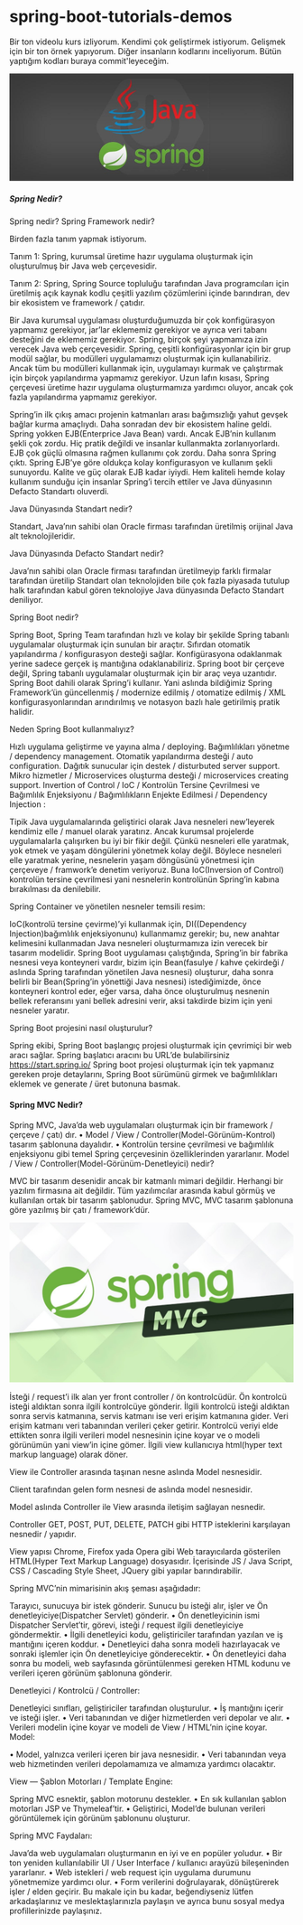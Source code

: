 # spring-boot-tutorials-demos
Bir ton videolu kurs izliyorum. Kendimi çok geliştirmek istiyorum. Gelişmek için bir ton örnek yapıyorum. Diğer insanların kodlarını inceliyorum. Bütün yaptığım kodları buraya commit'leyeceğim. 

![Spring Boot Java](spring-boot-java.jpg "Spring Boot Java")

##### Spring Nedir?
Spring nedir?
Spring Framework nedir?

Birden fazla tanım yapmak istiyorum.

Tanım 1: Spring, kurumsal üretime hazır uygulama oluşturmak için oluşturulmuş bir Java web çerçevesidir.

Tanım 2: Spring, Spring Source topluluğu tarafından Java programcıları için üretilmiş açık kaynak kodlu çeşitli yazılım çözümlerini içinde barındıran, dev bir ekosistem ve framework / çatıdır.

Bir Java kurumsal uygulaması oluşturduğumuzda bir çok konfigürasyon yapmamız gerekiyor, jar’lar eklememiz gerekiyor ve ayrıca veri tabanı desteğini de eklememiz gerekiyor.
Spring, birçok şeyi yapmamıza izin verecek Java web çerçevesidir. Spring, çeşitli konfigürasyonlar için bir grup modül sağlar, bu modülleri uygulamamızı oluşturmak için kullanabiliriz. Ancak tüm bu modülleri kullanmak için, uygulamayı kurmak ve çalıştırmak için birçok yapılandırma yapmamız gerekiyor.
Uzun lafın kısası, Spring çerçevesi üretime hazır uygulama oluşturmamıza yardımcı oluyor, ancak çok fazla yapılandırma yapmamız gerekiyor.

Spring’in ilk çıkış amacı projenin katmanları arası bağımsızlığı yahut gevşek bağlar kurma amaçlıydı. Daha sonradan dev bir ekosistem haline geldi. Spring yokken EJB(Enterprice Java Bean) vardı. Ancak EJB’nin kullanım şekli çok zordu. Hiç pratik değildi ve insanlar kullanmakta zorlanıyorlardı. EJB çok güçlü olmasına rağmen kullanımı çok zordu. Daha sonra Spring çıktı. Spring EJB’ye göre oldukça kolay konfigurasyon ve kullanım şekli sunuyordu. Kalite ve güç olarak EJB kadar iyiydi. Hem kaliteli hemde kolay kullanım sunduğu için insanlar Spring’i tercih ettiler ve Java dünyasının Defacto Standartı oluverdi.

Java Dünyasında Standart nedir?

Standart, Java’nın sahibi olan Oracle firması tarafından üretilmiş orijinal Java alt teknolojileridir.

Java Dünyasında Defacto Standart nedir?

Java’nın sahibi olan Oracle firması tarafından üretilmeyip farklı firmalar tarafından üretilip Standart olan teknolojiden bile çok fazla piyasada tutulup halk tarafından kabul gören teknolojiye Java dünyasında Defacto Standart deniliyor.

Spring Boot nedir?

Spring Boot, Spring Team tarafından hızlı ve kolay bir şekilde Spring tabanlı uygulamalar oluşturmak için sunulan bir araçtır. Sıfırdan otomatik yapılandırma / konfigurasyon desteği sağlar. Konfigürasyona odaklanmak yerine sadece gerçek iş mantığına odaklanabiliriz.
Spring boot bir çerçeve değil, Spring tabanlı uygulamalar oluşturmak için bir araç veya uzantıdır. Spring Boot dahili olarak Spring’i kullanır. Yani aslında bildiğimiz Spring Framework’ün güncellenmiş / modernize edilmiş / otomatize edilmiş / XML konfigurasyonlarından arındırılmış ve notasyon bazlı hale getirilmiş pratik halidir.


Neden Spring Boot kullanmalıyız?

Hızlı uygulama geliştirme ve yayına alma / deploying.
Bağımlılıkları yönetme / dependency management.
Otomatik yapılandırma desteği / auto configuration.
Dağıtık sunucular için destek / disturbuted server support.
Mikro hizmetler / Microservices oluşturma desteği / microservices creating support.
Invertion of Control / IoC / Kontrolün Tersine Çevrilmesi ve Bağımlılık Enjeksiyonu / Bağımlılıkların Enjekte Edilmesi / Dependency Injection :

Tipik Java uygulamalarında geliştirici olarak Java nesneleri new’leyerek kendimiz elle / manuel olarak yaratırız. Ancak kurumsal projelerde uygulamalarla çalışırken bu iyi bir fikir değil. Çünkü nesneleri elle yaratmak, yok etmek ve yaşam döngülerini yönetmek kolay değil. Böylece nesneleri elle yaratmak yerine, nesnelerin yaşam döngüsünü yönetmesi için çerçeveye / framwork’e denetim veriyoruz. Buna IoC(Inversion of Control) kontrolün tersine çevrilmesi yani nesnelerin kontrolünün Spring’in kabına bırakılması da denilebilir.

Spring Container ve yönetilen nesneler temsili resim:


IoC(kontrolü tersine çevirme)’yi kullanmak için, DI((Dependency Injection)bağımlılık enjeksiyonunu) kullanmamız gerekir; bu, new anahtar kelimesini kullanmadan Java nesneleri oluşturmamıza izin verecek bir tasarım modelidir.
Spring Boot uygulaması çalıştığında, Spring’in bir fabrika nesnesi veya konteyneri vardır, bizim için Bean(fasulye / kahve çekirdeği / aslında Spring tarafından yönetilen Java nesnesi) oluşturur, daha sonra belirli bir Bean(Spring’in yönettiği Java nesnesi) istediğimizde, önce konteyneri kontrol eder, eğer varsa, daha önce oluşturulmuş nesnenin bellek referansını yani bellek adresini verir, aksi takdirde bizim için yeni nesneler yaratır.


Spring Boot projesini nasıl oluşturulur?

Spring ekibi, Spring Boot başlangıç ​​projesi oluşturmak için çevrimiçi bir web aracı sağlar. Spring başlatıcı aracını bu URL’de bulabilirsiniz https://start.spring.io/
Spring boot projesi oluşturmak için tek yapmanız gereken proje detaylarını, Spring Boot sürümünü girmek ve bağımlılıkları eklemek ve generate / üret butonuna basmak.

#### Spring MVC Nedir?

Spring MVC, Java’da web uygulamaları oluşturmak için bir framework / çerçeve / çatı) dır.
• Model / View / Controller(Model-Görünüm-Kontrol) tasarım şablonuna dayalıdır.
• Kontrolün tersine çevrilmesi ve bağımlılık enjeksiyonu gibi temel Spring çerçevesinin özelliklerinden yararlanır.
Model / View / Controller(Model-Görünüm-Denetleyici) nedir?

MVC bir tasarım desenidir ancak bir katmanlı mimari değildir. Herhangi bir yazılım firmasına ait değildir. Tüm yazılımcılar arasında kabul görmüş ve kullanılan ortak bir tasarım şablonudur. Spring MVC, MVC tasarım şablonuna göre yazılmış bir çatı / framework’dür.

![alt text](spring-mvc.jpg "image Title")

İsteği / request’i ilk alan yer front controller / ön kontrolcüdür. Ön kontrolcü isteği aldıktan sonra ilgili kontrolcüye gönderir. İlgili kontrolcü isteği aldıktan sonra servis katmanına, servis katmanı ise veri erişim katmanına gider. Veri erişim katmanı veri tabanından verileri çeker getirir. Kontrolcü veriyi elde ettikten sonra ilgili verileri model nesnesinin içine koyar ve o modeli görünümün yani view’in içine gömer. İlgili view kullanıcıya html(hyper text markup language) olarak döner.


View ile Controller arasında taşınan nesne aslında Model nesnesidir.

Client tarafından gelen form nesnesi de aslında model nesnesidir.

Model aslında Controller ile View arasında iletişim sağlayan nesnedir.

Controller GET, POST, PUT, DELETE, PATCH gibi HTTP isteklerini karşılayan nesnedir / yapıdır.

View yapısı Chrome, Firefox yada Opera gibi Web tarayıcılarda gösterilen HTML(Hyper Text Markup Language) dosyasıdır. İçerisinde JS / Java Script, CSS / Cascading Style Sheet, JQuery gibi yapılar barındırabilir.

Spring MVC’nin mimarisinin akış şeması aşağıdadır:

Tarayıcı, sunucuya bir istek gönderir. Sunucu bu isteği alır, işler ve Ön denetleyiciye(Dispatcher Servlet) gönderir.
• Ön denetleyicinin ismi Dispatcher Servlet’tir, görevi, isteği / request ilgili denetleyiciye göndermektir.
• İlgili denetleyici kodu, geliştiriciler tarafından yazılan ve iş mantığını içeren koddur.
• Denetleyici daha sonra modeli hazırlayacak ve sonraki işlemler için Ön denetleyiciye gönderecektir.
• Ön denetleyici daha sonra bu modeli, web sayfasında görüntülenmesi gereken HTML kodunu ve verileri içeren görünüm şablonuna gönderir.

Denetleyici / Kontrolcü / Controller:

Denetleyici sınıfları, geliştiriciler tarafından oluşturulur.
• İş mantığını içerir ve isteği işler.
• Veri tabanından ve diğer hizmetlerden veri depolar ve alır.
• Verileri modelin içine koyar ve modeli de View / HTML’nin içine koyar.
Model:

• Model, yalnızca verileri içeren bir java nesnesidir.
• Veri tabanından veya web hizmetinden verileri depolamamıza ve almamıza yardımcı olacaktır.

View — Şablon Motorları / Template Engine:

Spring MVC esnektir, şablon motorunu destekler.
• En sık kullanılan şablon motorları JSP ve Thymeleaf’tir.
• Geliştirici, Model’de bulunan verileri görüntülemek için görünüm şablonunu oluşturur.

Spring MVC Faydaları:

Java’da web uygulamaları oluşturmanın en iyi ve en popüler yoludur.
• Bir ton yeniden kullanılabilir UI / User Interface / kullanıcı arayüzü bileşeninden yararlanır.
• Web istekleri / web request için uygulama durumunu yönetmemize yardımcı olur.
• Form verilerini doğrulayarak, dönüştürerek işler / elden geçirir.
Bu makale için bu kadar, beğendiyseniz lütfen arkadaşlarınız ve meslektaşlarınızla paylaşın ve ayrıca bunu sosyal medya profillerinizde paylaşınız.
